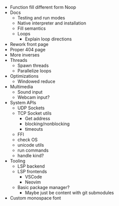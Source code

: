 - Function fill different form Noop
- Docs
  - Testing and run modes
  - Native interpreter and installation
  - Fill semantics
  - Loops
    - Explain loop directions
- Rework front page
- Proper 404 page
- More inverses
- Threads
  - Spawn threads
  - Parallelize loops
- Optimizations
  - Windowed reduce
- Multimedia
  - Sound input
  - Webcam input?
- System APIs
  - UDP Sockets
  - TCP Socket utils
    - Get address
    - blocking/nonblocking
    - timeouts
  - FFI
  - check OS
  - unicode utils
  - run commands
  - handle kind?
- Tooling
  - LSP backend
  - LSP frontends
    - VSCode
    - Neovim
  - Basic package manager?
    - Maybe just be content with git submodules
- Custom monospace font
